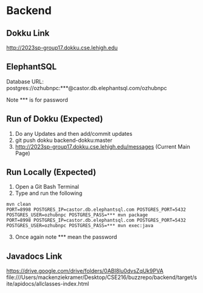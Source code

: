 # Backend

## Dokku Link
http://2023sp-group17.dokku.cse.lehigh.edu

## ElephantSQL
Database URL: postgres://ozhubnpc:***@castor.db.elephantsql.com/ozhubnpc

Note *** is for password

## Run of Dokku (Expected)
1. Do any Updates and then add/commit updates
2. git push dokku backend-dokku:master
3. http://2023sp-group17.dokku.cse.lehigh.edu/messages (Current Main Page)

## Run Locally (Expected)
1. Open a Git Bash Terminal
2. Type and run the following

```
mvn clean
PORT=8998 POSTGRES_IP=castor.db.elephantsql.com POSTGRES_PORT=5432 POSTGRES_USER=ozhubnpc POSTGRES_PASS=*** mvn package
PORT=8998 POSTGRES_IP=castor.db.elephantsql.com POSTGRES_PORT=5432 POSTGRES_USER=ozhubnpc POSTGRES_PASS=*** mvn exec:java
```

3. Once again note *** mean the password

## Javadocs Link
https://drive.google.com/drive/folders/0ABI8lu0dvsZqUk9PVA
file:///Users/mackenziekramer/Desktop/CSE216/buzzrepo/backend/target/site/apidocs/allclasses-index.html 